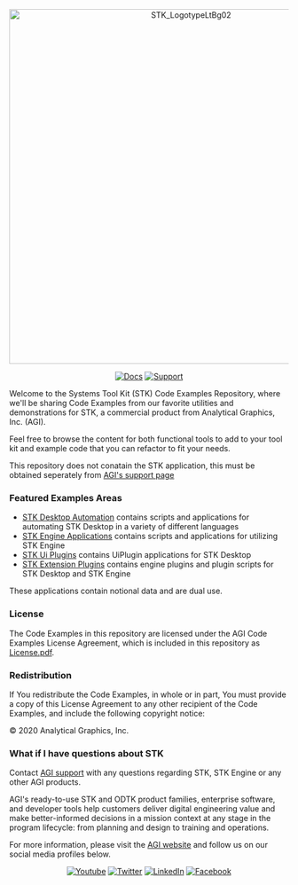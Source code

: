 <div align="center">

<img src="https://embed.widencdn.net/svg/agi/z0svs3hr1p/STK_LogotypeLtBg01.svg?u=ivc64j" alt="STK_LogotypeLtBg02" width="640">

[![Docs](https://img.shields.io/badge/docs-online-BC8C44?style=for-the-badge)](https://help.agi.com/stkdevkit/index.htm)
[![Support](https://img.shields.io/badge/support-email-0B2341?style=for-the-badge)](mail:support@agi.com)

</div>

Welcome to the Systems Tool Kit (STK) Code Examples Repository, where we'll be sharing Code Examples from our favorite utilities and demonstrations for STK, a commercial product from Analytical Graphics, Inc. (AGI).

Feel free to browse the content for both functional tools to add to your tool kit and example code that you can refactor to fit your needs.

This repository does not conatain the STK application, this must be obtained seperately from [AGI's support page](https://support.agi.com/donloads)

### Featured Examples Areas

* [STK Desktop Automation](./stkAutomation) contains scripts and applications for automating STK Desktop in a variety of different languages
* [STK Engine Applications](./StkEngineApplications) contains scripts and applications for utilizing STK Engine
* [STK Ui Plugins](./StkUiPlugins) contains UiPlugin applications for STK Desktop
* [STK Extension Plugins](./StkExtensionPlugins) contains engine plugins and plugin scripts for STK Desktop and STK Engine

These applications contain notional data and are dual use.

### License

The Code Examples in this repository are licensed under the AGI Code Examples License Agreement, which is included in this repository as [License.pdf](License.pdf).

### Redistribution

If You redistribute the Code Examples, in whole or in part, You must provide a copy of this License Agreement to any other recipient of the Code Examples, and include the following copyright notice:

© 2020 Analytical Graphics, Inc.

### What if I have questions about STK

Contact [AGI support](mail:support@agi.com) with any questions regarding STK, STK Engine or any other AGI products.

AGI's ready-to-use STK and ODTK product families, enterprise software, and developer tools help customers deliver digital engineering value and make better-informed decisions in a mission context at any stage in the program lifecycle: from planning and design to training and operations.

For more information, please visit the [AGI website](https://www.agi.com "AGI's Homepage") and follow us on our social media profiles below.

<div align="center">

[![Youtube](https://img.shields.io/badge/youtube-FF0000?style=for-the-badge&logo=youtube&logoColor=FFFFFF)](https://www.youtube.com/user/AnalyticalGraphics)
[![Twitter](https://img.shields.io/badge/twitter-1DA1F2?style=for-the-badge&logo=Twitter&logoColor=FFFFFF)](https://twitter.com/agitweets)
[![LinkedIn](https://img.shields.io/badge/linkedin-0077B5?style=for-the-badge&logo=LinkedIn&logoColor=FFFFFF)](https://www.linkedin.com/company/agi?trk=company_logo)
[![Facebook](https://img.shields.io/badge/facebook-1877F2?style=for-the-badge&logo=Facebook&logoColor=FFFFFF)](https://www.facebook.com/AnalyticalGraphics)

</div>
